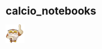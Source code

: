 # calcio_notebooks
<p><img src="https://raw.githubusercontent.com/cappelchi/cappelchi/master/one_for_me2.gif" width="50px" height="50px">
</a>

<p><html src="https://raw.githubusercontent.com/cappelchi/calcio_notebooks/main/FOOT-HOME-1_divk_complex_th_0.125_equity_report_hasprem.html">
</a>
